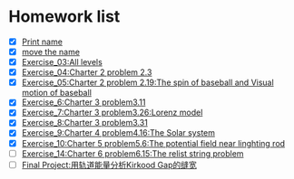 # Homework list
- [x] [Print name](https://github.com/2015301020092/compuational_physics_N2015301020092/tree/Readme-editor)
- [x] [move the name](https://github.com/2015301020092/compuational_physics_N2015301020092/tree/move-the-name)
- [x] [Exercise_03:All levels](https://github.com/2015301020092/compuational_physics_N2015301020092/tree/master/Exercise1.3)
- [x] [Exercise_04:Charter 2 problem 2.3](https://www.zybuluo.com/2015301020092/note/914404)
- [x] [Exercise_05:Charter 2 problem 2.19:The spin of baseball and Visual motion of baseball](https://www.zybuluo.com/2015301020092/note/922503)
- [x] [Exercise_6:Charter 3 problem3.11](https://www.zybuluo.com/xiaoyuerlhy/note/930882)
- [x] [Exercise_7:Charter 3 problem3.26:Lorenz model](https://www.zybuluo.com/2015301020092/note/938901)
- [x] [Exercise_8:Charter 3 problem3.31](https://www.zybuluo.com/2015301020092/note/946753)
- [x] [Exercise_9:Charter 4 problem4.16:The Solar system](https://www.zybuluo.com/2015301020092/note/971510)
- [x] [Exercise_10:Charter 5 problem5.6:The potential field near linghting rod](https://www.zybuluo.com/2015301020092/note/979725)
- [ ] [Exercise_14:Charter 6 problem6.15:The relist string problem]()
- [ ] [Final Project:用轨道能量分析Kirkood Gap的缝宽]()

